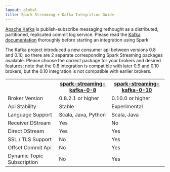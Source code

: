 ```yaml
---
layout: global
title: Spark Streaming + Kafka Integration Guide
---
```


[Apache Kafka](http://kafka.apache.org/) is publish-subscribe messaging rethought as a distributed, partitioned, replicated commit log service.  Please read the [Kafka documentation](http://kafka.apache.org/documentation.html) thoroughly before starting an integration using Spark.

The Kafka project introduced a new consumer api between versions 0.8 and 0.10, so there are 2 separate corresponding Spark Streaming packages available.  Please choose the correct package for your brokers and desired features; note that the 0.8 integration is compatible with later 0.9 and 0.10 brokers, but the 0.10 integration is not compatible with earlier brokers.


<table class="table">
<tr><th></th><th><a href="streaming-kafka-0-8-integration.html">spark-streaming-kafka-0-8</a></th><th><a href="streaming-kafka-0-10-integration.html">spark-streaming-kafka-0-10</a></th></tr>
<tr>
  <td>Broker Version</td>
  <td>0.8.2.1 or higher</td>
  <td>0.10.0 or higher</td>
</tr>
<tr>
  <td>Api Stability</td>
  <td>Stable</td>
  <td>Experimental</td>
</tr>
<tr>
  <td>Language Support</td>
  <td>Scala, Java, Python</td>
  <td>Scala, Java</td>
</tr>
<tr>
  <td>Receiver DStream</td>
  <td>Yes</td>
  <td>No</td>
</tr>
<tr>
  <td>Direct DStream</td>
  <td>Yes</td>
  <td>Yes</td>
</tr>
<tr>
  <td>SSL / TLS Support</td>
  <td>No</td>
  <td>Yes</td>
</tr>
<tr>
  <td>Offset Commit Api</td>
  <td>No</td>
  <td>Yes</td>
</tr>
<tr>
  <td>Dynamic Topic Subscription</td>
  <td>No</td>
  <td>Yes</td>
</tr>
</table>
